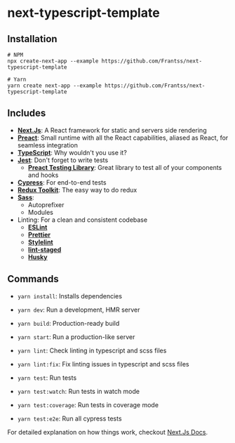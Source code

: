 # next-typescript-template

## Installation

```shell
# NPM
npx create-next-app --example https://github.com/Frantss/next-typescript-template

# Yarn
yarn create next-app --example https://github.com/Frantss/next-typescript-template
```

## Includes

- [**Next.Js**](https://nextjs.org/): A React framework for static and servers side rendering
- [**Preact**](https://preactjs.com/guide/v10/getting-started): Small runtime with all the React capabilities, aliased as React, for seamless integration
- [**TypeScript**](https://www.typescriptlang.org/docs/): Why wouldn't you use it?
- [**Jest**](https://jestjs.io/docs/en/getting-started): Don't forget to write tests
  - [**Preact Testing Library**](https://preactjs.com/guide/v10/preact-testing-library): Great library to test all of your components and hooks
- [**Cypress**](https://www.cypress.io/): For end-to-end tests
- [**Redux Toolkit**](https://redux-starter-kit.js.org/): The easy way to do redux
- [**Sass**](https://sass-lang.com/documentation):
  - Autoprefixer
  - Modules
- Linting: For a clean and consistent codebase
  - [**ESLint**](https://eslint.org/)
  - [**Prettier**](https://prettier.io/docs/en/index.html)
  - [**Stylelint**](https://stylelint.io/)
  - [**lint-staged**](https://github.com/okonet/lint-staged)
  - [**Husky**](https://typicode.github.io/husky/#/)

## Commands

- `yarn install`: Installs dependencies

- `yarn dev`: Run a development, HMR server

- `yarn build`: Production-ready build
- `yarn start`: Run a production-like server

- `yarn lint`: Check linting in typescript and scss files
- `yarn lint:fix`: Fix linting issues in typescript and scss files

- `yarn test`: Run tests
- `yarn test:watch`: Run tests in watch mode
- `yarn test:coverage`: Run tests in coverage mode
- `yarn test:e2e`: Run all cypress tests

For detailed explanation on how things work, checkout [Next.Js Docs](https://nextjs.org/docs/getting-started).
